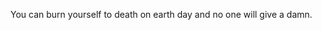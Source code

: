 You can burn yourself to death on earth day and no one will give a damn.

<!--
Sometimes it feels like things are really bad
Like the whole world’s on fire and nobody gives a damn
Maybe if you do something they’ll be forced to make a change
-->


